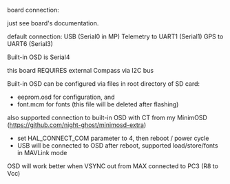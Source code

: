 board connection:

just see board's documentation.

default connection:
USB                (Serial0 in MP)
Telemetry to UART1 (Serial1) 
GPS  to      UART6 (Serial3) 

Built-in OSD is     Serial4

this board REQUIRES external Compass via I2C bus

Built-in OSD can be configured via files in root directory of SD card:

* eeprom.osd for configuration,  and
* font.mcm for fonts (this file will be deleted after flashing)

also supported connection to built-in OSD with CT from my MinimOSD (https://github.com/night-ghost/minimosd-extra)
* set HAL_CONNECT_COM parameter to 4, then reboot / power cycle
* USB will be connected to OSD after reboot, supported load/store/fonts in MAVLink mode

OSD will work better when VSYNC out from MAX connected to PC3 (R8 to Vcc) 

